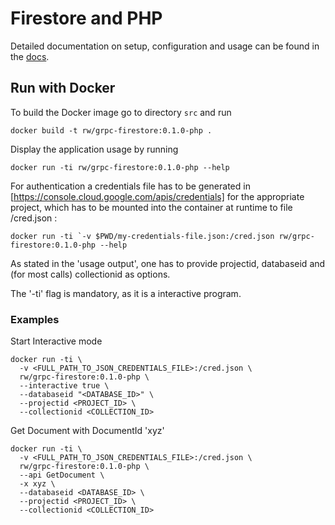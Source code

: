 # Firestore and PHP

Detailed documentation on setup, configuration and usage can be found in the [docs](doc/grpc-gcp-php.md).


## Run with Docker
To build the Docker image go to directory ```src``` and run
```
docker build -t rw/grpc-firestore:0.1.0-php .
```
Display the application usage by running
```
docker run -ti rw/grpc-firestore:0.1.0-php --help
```
For authentication a credentials file has to be generated in [https://console.cloud.google.com/apis/credentials] for the appropriate project, which has to be mounted into the container at runtime to file /cred.json :
```
docker run -ti `-v $PWD/my-credentials-file.json:/cred.json rw/grpc-firestore:0.1.0-php --help
```

As stated in the 'usage output', one has to provide projectid, databaseid and (for most calls) collectionid as options.

The '-ti' flag is mandatory, as it is a interactive program.

### Examples
Start Interactive mode
```
docker run -ti \
  -v <FULL_PATH_TO_JSON_CREDENTIALS_FILE>:/cred.json \
  rw/grpc-firestore:0.1.0-php \
  --interactive true \
  --databaseid "<DATABASE_ID>" \
  --projectid <PROJECT_ID> \
  --collectionid <COLLECTION_ID>
```

Get Document with DocumentId 'xyz'
```
docker run -ti \
  -v <FULL_PATH_TO_JSON_CREDENTIALS_FILE>:/cred.json \
  rw/grpc-firestore:0.1.0-php \
  --api GetDocument \
  -x xyz \
  --databaseid <DATABASE_ID> \
  --projectid <PROJECT_ID> \
  --collectionid <COLLECTION_ID>
```
